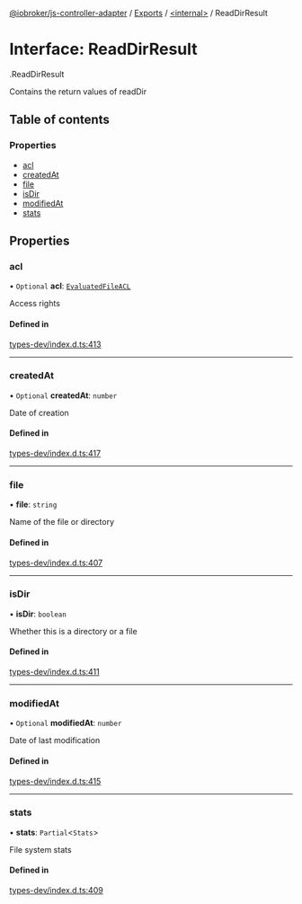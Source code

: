 [@iobroker/js-controller-adapter](../README.md) / [Exports](../modules.md) / [<internal\>](../modules/internal_.md) / ReadDirResult

# Interface: ReadDirResult

[<internal>](../modules/internal_.md).ReadDirResult

Contains the return values of readDir

## Table of contents

### Properties

- [acl](internal_.ReadDirResult.md#acl)
- [createdAt](internal_.ReadDirResult.md#createdat)
- [file](internal_.ReadDirResult.md#file)
- [isDir](internal_.ReadDirResult.md#isdir)
- [modifiedAt](internal_.ReadDirResult.md#modifiedat)
- [stats](internal_.ReadDirResult.md#stats)

## Properties

### acl

• `Optional` **acl**: [`EvaluatedFileACL`](internal_.EvaluatedFileACL.md)

Access rights

#### Defined in

[types-dev/index.d.ts:413](https://github.com/ioBroker/ioBroker.js-controller/blob/c507341d/packages/types-dev/index.d.ts#L413)

___

### createdAt

• `Optional` **createdAt**: `number`

Date of creation

#### Defined in

[types-dev/index.d.ts:417](https://github.com/ioBroker/ioBroker.js-controller/blob/c507341d/packages/types-dev/index.d.ts#L417)

___

### file

• **file**: `string`

Name of the file or directory

#### Defined in

[types-dev/index.d.ts:407](https://github.com/ioBroker/ioBroker.js-controller/blob/c507341d/packages/types-dev/index.d.ts#L407)

___

### isDir

• **isDir**: `boolean`

Whether this is a directory or a file

#### Defined in

[types-dev/index.d.ts:411](https://github.com/ioBroker/ioBroker.js-controller/blob/c507341d/packages/types-dev/index.d.ts#L411)

___

### modifiedAt

• `Optional` **modifiedAt**: `number`

Date of last modification

#### Defined in

[types-dev/index.d.ts:415](https://github.com/ioBroker/ioBroker.js-controller/blob/c507341d/packages/types-dev/index.d.ts#L415)

___

### stats

• **stats**: `Partial`<`Stats`\>

File system stats

#### Defined in

[types-dev/index.d.ts:409](https://github.com/ioBroker/ioBroker.js-controller/blob/c507341d/packages/types-dev/index.d.ts#L409)
